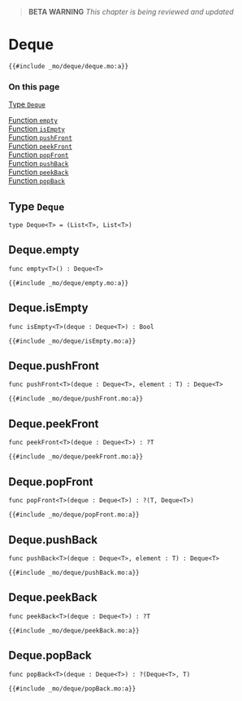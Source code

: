 > **BETA WARNING** _This chapter is being reviewed and updated_

# Deque

```motoko
{{#include _mo/deque/deque.mo:a}}
```

### On this page

[Type `Deque`](#type-deque)

[Function `empty`](#dequeempty)  
[Function `isEmpty`](#dequeisempty)  
[Function `pushFront`](#dequepushfront)  
[Function `peekFront`](#dequepeekfront)  
[Function `popFront`](#dequepopfront)  
[Function `pushBack`](#dequepushback)  
[Function `peekBack`](#dequepeekback)  
[Function `popBack`](#dequepopback)

## Type `Deque`

```motoko
type Deque<T> = (List<T>, List<T>)
```

## Deque.empty

```motoko
func empty<T>() : Deque<T>
```

```motoko, run
{{#include _mo/deque/empty.mo:a}}
```

## Deque.isEmpty

```motoko
func isEmpty<T>(deque : Deque<T>) : Bool
```

```motoko, run
{{#include _mo/deque/isEmpty.mo:a}}
```

## Deque.pushFront

```motoko
func pushFront<T>(deque : Deque<T>, element : T) : Deque<T>
```

```motoko, run
{{#include _mo/deque/pushFront.mo:a}}
```

## Deque.peekFront

```motoko
func peekFront<T>(deque : Deque<T>) : ?T
```

```motoko, run
{{#include _mo/deque/peekFront.mo:a}}
```

## Deque.popFront

```motoko
func popFront<T>(deque : Deque<T>) : ?(T, Deque<T>)
```

```motoko, run
{{#include _mo/deque/popFront.mo:a}}
```

## Deque.pushBack

```motoko
func pushBack<T>(deque : Deque<T>, element : T) : Deque<T>
```

```motoko, run
{{#include _mo/deque/pushBack.mo:a}}
```

## Deque.peekBack

```motoko
func peekBack<T>(deque : Deque<T>) : ?T
```

```motoko, run
{{#include _mo/deque/peekBack.mo:a}}
```

## Deque.popBack

```motoko
func popBack<T>(deque : Deque<T>) : ?(Deque<T>, T)
```

```motoko, run
{{#include _mo/deque/popBack.mo:a}}
```
